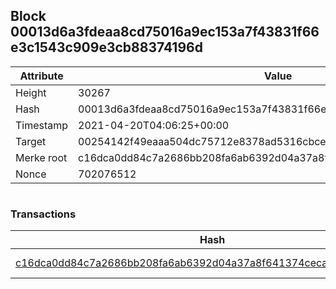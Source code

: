 ## Block 00013d6a3fdeaa8cd75016a9ec153a7f43831f66e3c1543c909e3cb88374196d

Attribute | Value
--- | ---
Height | 30267
Hash | 00013d6a3fdeaa8cd75016a9ec153a7f43831f66e3c1543c909e3cb88374196d
Timestamp | 2021-04-20T04:06:25+00:00
Target | 00254142f49eaaa504dc75712e8378ad5316cbcead634704b3734b6271167cc4
Merke root | c16dca0dd84c7a2686bb208fa6ab6392d04a37a8f641374cecad9ed33297b1c8
Nonce | 702076512

```

```

### Transactions

Hash | Amount
--- | ---
[c16dca0dd84c7a2686bb208fa6ab6392d04a37a8f641374cecad9ed33297b1c8](c16dca0dd84c7a2686bb208fa6ab6392d04a37a8f641374cecad9ed33297b1c8.md) | 10.00000000 SKEPTI 
